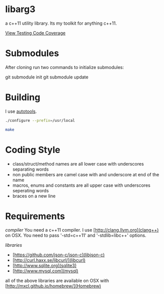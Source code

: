 libarg3
=======

a c++11 utility library.  Its my toolkit for anything c++11.

[View Testing Code Coverage](http://htmlpreview.github.com/?https://github.com/c0der78/libarg3/blob/master/coverage/index.html)

Submodules
==========

After cloning run two commands to initialize submodules:

git submodule init
git submodule update

Building
========

I use [autotools](http://en.wikipedia.org/wiki/GNU_build_system).

```bash
./configure --prefix=/usr/local

make
```

Coding Style
============

- class/struct/method names are all lower case with underscores separating words
- non public members are camel case with and underscore at end of the name
- macros, enums and constants are all upper case with underscores seperating words
- braces on a new line

Requirements
============

*compiler*
You need a c++11 compiler.  I use [http://clang.llvm.org](clang++) on OSX. You need to pass '-std=c++11' and '-stdlib=libc++' options.

*libraries*
- [https://github.com/json-c/json-c](libjson-c)
- [http://curl.haxx.se/libcurl/](libcurl)
- [http://www.sqlite.org](sqlite3)
- [http://www.mysql.com](mysql)

all of the above libraries are available on OSX with [http://mxcl.github.io/homebrew/](Homebrew)
